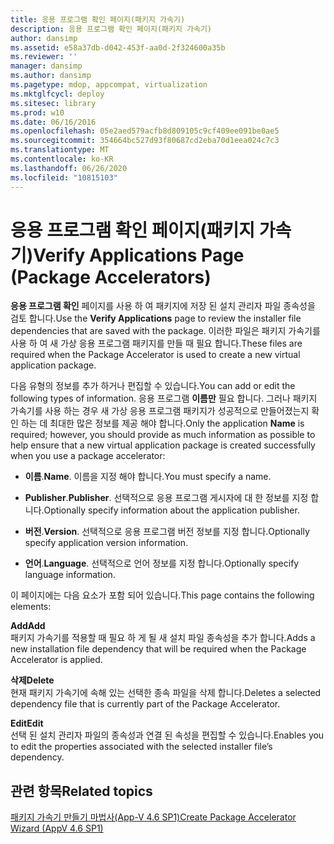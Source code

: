 ```yaml
---
title: 응용 프로그램 확인 페이지(패키지 가속기)
description: 응용 프로그램 확인 페이지(패키지 가속기)
author: dansimp
ms.assetid: e58a37db-d042-453f-aa0d-2f324600a35b
ms.reviewer: ''
manager: dansimp
ms.author: dansimp
ms.pagetype: mdop, appcompat, virtualization
ms.mktglfcycl: deploy
ms.sitesec: library
ms.prod: w10
ms.date: 06/16/2016
ms.openlocfilehash: 05e2aed579acfb8d809105c9cf409ee091be0ae5
ms.sourcegitcommit: 354664bc527d93f80687cd2eba70d1eea024c7c3
ms.translationtype: MT
ms.contentlocale: ko-KR
ms.lasthandoff: 06/26/2020
ms.locfileid: "10815103"
---
```

# <span data-ttu-id="07269-103">응용 프로그램 확인 페이지(패키지 가속기)</span><span class="sxs-lookup"><span data-stu-id="07269-103">Verify Applications Page (Package Accelerators)</span></span>


<span data-ttu-id="07269-104">**응용 프로그램 확인** 페이지를 사용 하 여 패키지에 저장 된 설치 관리자 파일 종속성을 검토 합니다.</span><span class="sxs-lookup"><span data-stu-id="07269-104">Use the **Verify Applications** page to review the installer file dependencies that are saved with the package.</span></span> <span data-ttu-id="07269-105">이러한 파일은 패키지 가속기를 사용 하 여 새 가상 응용 프로그램 패키지를 만들 때 필요 합니다.</span><span class="sxs-lookup"><span data-stu-id="07269-105">These files are required when the Package Accelerator is used to create a new virtual application package.</span></span>

<span data-ttu-id="07269-106">다음 유형의 정보를 추가 하거나 편집할 수 있습니다.</span><span class="sxs-lookup"><span data-stu-id="07269-106">You can add or edit the following types of information.</span></span> <span data-ttu-id="07269-107">응용 프로그램 **이름만** 필요 합니다. 그러나 패키지 가속기를 사용 하는 경우 새 가상 응용 프로그램 패키지가 성공적으로 만들어졌는지 확인 하는 데 최대한 많은 정보를 제공 해야 합니다.</span><span class="sxs-lookup"><span data-stu-id="07269-107">Only the application **Name** is required; however, you should provide as much information as possible to help ensure that a new virtual application package is created successfully when you use a package accelerator:</span></span>

-   <span data-ttu-id="07269-108">**이름**.</span><span class="sxs-lookup"><span data-stu-id="07269-108">**Name**.</span></span> <span data-ttu-id="07269-109">이름을 지정 해야 합니다.</span><span class="sxs-lookup"><span data-stu-id="07269-109">You must specify a name.</span></span>

-   <span data-ttu-id="07269-110">**Publisher**.</span><span class="sxs-lookup"><span data-stu-id="07269-110">**Publisher**.</span></span> <span data-ttu-id="07269-111">선택적으로 응용 프로그램 게시자에 대 한 정보를 지정 합니다.</span><span class="sxs-lookup"><span data-stu-id="07269-111">Optionally specify information about the application publisher.</span></span>

-   <span data-ttu-id="07269-112">**버전**.</span><span class="sxs-lookup"><span data-stu-id="07269-112">**Version**.</span></span> <span data-ttu-id="07269-113">선택적으로 응용 프로그램 버전 정보를 지정 합니다.</span><span class="sxs-lookup"><span data-stu-id="07269-113">Optionally specify application version information.</span></span>

-   <span data-ttu-id="07269-114">**언어**.</span><span class="sxs-lookup"><span data-stu-id="07269-114">**Language**.</span></span> <span data-ttu-id="07269-115">선택적으로 언어 정보를 지정 합니다.</span><span class="sxs-lookup"><span data-stu-id="07269-115">Optionally specify language information.</span></span>

<span data-ttu-id="07269-116">이 페이지에는 다음 요소가 포함 되어 있습니다.</span><span class="sxs-lookup"><span data-stu-id="07269-116">This page contains the following elements:</span></span>

<a href="" id="add"></a>**<span data-ttu-id="07269-117">Add</span><span class="sxs-lookup"><span data-stu-id="07269-117">Add</span></span>**  
<span data-ttu-id="07269-118">패키지 가속기를 적용할 때 필요 하 게 될 새 설치 파일 종속성을 추가 합니다.</span><span class="sxs-lookup"><span data-stu-id="07269-118">Adds a new installation file dependency that will be required when the Package Accelerator is applied.</span></span>

<a href="" id="delete"></a>**<span data-ttu-id="07269-119">삭제</span><span class="sxs-lookup"><span data-stu-id="07269-119">Delete</span></span>**  
<span data-ttu-id="07269-120">현재 패키지 가속기에 속해 있는 선택한 종속 파일을 삭제 합니다.</span><span class="sxs-lookup"><span data-stu-id="07269-120">Deletes a selected dependency file that is currently part of the Package Accelerator.</span></span>

<a href="" id="edit"></a>**<span data-ttu-id="07269-121">Edit</span><span class="sxs-lookup"><span data-stu-id="07269-121">Edit</span></span>**  
<span data-ttu-id="07269-122">선택 된 설치 관리자 파일의 종속성과 연결 된 속성을 편집할 수 있습니다.</span><span class="sxs-lookup"><span data-stu-id="07269-122">Enables you to edit the properties associated with the selected installer file’s dependency.</span></span>

## <span data-ttu-id="07269-123">관련 항목</span><span class="sxs-lookup"><span data-stu-id="07269-123">Related topics</span></span>


[<span data-ttu-id="07269-124">패키지 가속기 만들기 마법사(App-V 4.6 SP1)</span><span class="sxs-lookup"><span data-stu-id="07269-124">Create Package Accelerator Wizard (AppV 4.6 SP1)</span></span>](create-package-accelerator-wizard--appv-46-sp1-.md)

 

 





